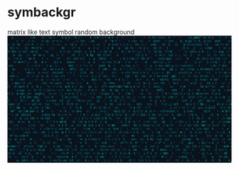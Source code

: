 # symbackgr
matrix like text symbol random background
![Alt](https://github.com/automatick/symbackgr/blob/main/screenshot.png)
